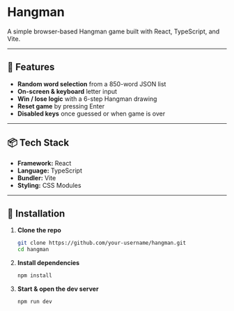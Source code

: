 # Hangman

A simple browser-based Hangman game built with React, TypeScript, and Vite.

---

## 🎯 Features

- **Random word selection** from a 850-word JSON list  
- **On-screen & keyboard** letter input  
- **Win / lose logic** with a 6-step Hangman drawing  
- **Reset game** by pressing Enter  
- **Disabled keys** once guessed or when game is over  

---

## 📦 Tech Stack

- **Framework:** React  
- **Language:** TypeScript  
- **Bundler:** Vite  
- **Styling:** CSS Modules  

---

## 🚀 Installation

1. **Clone the repo**  
   ```bash
   git clone https://github.com/your-username/hangman.git
   cd hangman
   ```
2. **Install dependencies**
    ```bash
    npm install
    ```
3. **Start & open the dev server**
    ```bash
    npm run dev
    ```
